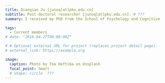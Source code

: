 ```yaml
---
title: Qianqian Ju [junoq[at]pku.edu.cn]
subtitle: Post-doctoral researcher [junoq[at]pku.edu.cn]. # ???
summary: I received my PhD from the School of Psychology and Cognitive Science, Peking University. My research interest is to explore psychological cognitive intervention for anxiety and depression based on EEG neurofeedback. My research hopes to break through the limitations of traditional assessment and treatment methods, and explore the application of decoding neurofeedback in anxiety and depression. I hope to use a variety of research methods (e.g., EEG and other brain imaging, physiological signal recording, machine learning and computational modeling) to investigate the psychological and brain mechanisms of anxiety and depression, as well as the effectiveness of decoding neurofeedback therapy and the possibility of integrating it with traditional treatment methods. 

tags:
  - Current members
# date: "2016-04-27T00:00:00Z"

# # Optional external URL for project (replaces project detail page).
# external_link: https://example.org

image:
  caption: Photo by Toa Heftiba on Unsplash
  focal_point: Smart
  # shape: circle  ???
---
```

